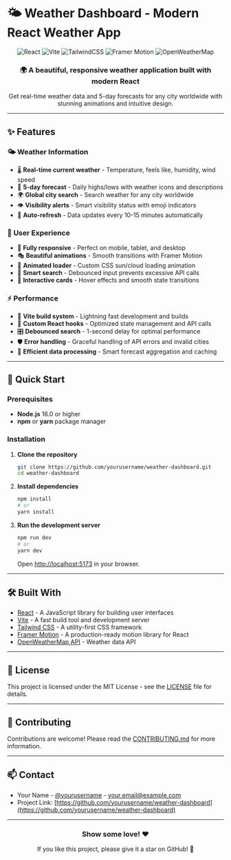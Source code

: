 # 🌤️ Weather Dashboard - Modern React Weather App

<div align="center">
  <img src="https://img.shields.io/badge/React-18.2.0-61DAFB?style=for-the-badge&logo=react&logoColor=white" alt="React" />
  <img src="https://img.shields.io/badge/Vite-4.4.5-646CFF?style=for-the-badge&logo=vite&logoColor=white" alt="Vite" />
  <img src="https://img.shields.io/badge/TailwindCSS-3.3.0-38B2AC?style=for-the-badge&logo=tailwind-css&logoColor=white" alt="TailwindCSS" />
  <img src="https://img.shields.io/badge/Framer_Motion-10.16.4-0055FF?style=for-the-badge&logo=framer&logoColor=white" alt="Framer Motion" />
  <img src="https://img.shields.io/badge/OpenWeatherMap-API-FF6B35?style=for-the-badge&logo=weather&logoColor=white" alt="OpenWeatherMap" />
</div>

<div align="center">
  <h3>🌍 A beautiful, responsive weather application built with modern React</h3>
  <p>Get real-time weather data and 5-day forecasts for any city worldwide with stunning animations and intuitive design.</p>
</div>

---

## ✨ Features

### 🌤️ **Weather Information**
- 🌡️ **Real-time current weather** - Temperature, feels like, humidity, wind speed
- 📅 **5-day forecast** - Daily highs/lows with weather icons and descriptions  
- 🌍 **Global city search** - Search weather for any city worldwide
- 👁️ **Visibility alerts** - Smart visibility status with emoji indicators
- 🔄 **Auto-refresh** - Data updates every 10-15 minutes automatically

### 🎨 **User Experience**
- 📱 **Fully responsive** - Perfect on mobile, tablet, and desktop
- 🎭 **Beautiful animations** - Smooth transitions with Framer Motion
- 🌈 **Animated loader** - Custom CSS sun/cloud loading animation
- 🎯 **Smart search** - Debounced input prevents excessive API calls
- 🎪 **Interactive cards** - Hover effects and smooth state transitions

### ⚡ **Performance**
- 🚀 **Vite build system** - Lightning fast development and builds
- 🧠 **Custom React hooks** - Optimized state management and API calls
- 🎛️ **Debounced search** - 1-second delay for optimal performance
- 🛡️ **Error handling** - Graceful handling of API errors and invalid cities
- 💾 **Efficient data processing** - Smart forecast aggregation and caching

---

## 🚀 Quick Start

### Prerequisites
- **Node.js** 16.0 or higher
- **npm** or **yarn** package manager

### Installation

1. **Clone the repository**
   ```bash
   git clone https://github.com/yourusername/weather-dashboard.git
   cd weather-dashboard
   ```
2. **Install dependencies**
   ```bash
   npm install
   # or
   yarn install
   ```
3. **Run the development server**
   ```bash
   npm run dev
   # or
   yarn dev
   ```
   Open [http://localhost:5173](http://localhost:5173) in your browser.

---

## 🛠️ Built With
- [React](https://reactjs.org/) - A JavaScript library for building user interfaces
- [Vite](https://vitejs.dev/) - A fast build tool and development server
- [Tailwind CSS](https://tailwindcss.com/) - A utility-first CSS framework
- [Framer Motion](https://www.framer.com/motion/) - A production-ready motion library for React
- [OpenWeatherMap API](https://openweathermap.org/api) - Weather data API

---

## 📄 License
This project is licensed under the MIT License - see the [LICENSE](LICENSE) file for details.

---

## 🤝 Contributing
Contributions are welcome! Please read the [CONTRIBUTING.md](CONTRIBUTING.md) for more information.

---

## 📫 Contact
- Your Name - [@yourusername](https://twitter.com/yourusername) - your.email@example.com
- Project Link: [https://github.com/yourusername/weather-dashboard](https://github.com/yourusername/weather-dashboard)

---

<div align="center">
  <h3>Show some love! ❤️</h3>
  <p>If you like this project, please give it a star on GitHub! 🌟</p>
</div>
